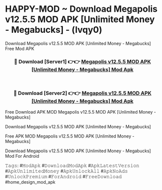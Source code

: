 # HAPPY-MOD ~ Download Megapolis v12.5.5 MOD APK [Unlimited Money - Megabucks] - (lvqy0)
Download Megapolis v12.5.5 MOD APK [Unlimited Money - Megabucks] Free Mod APK

<div align="center">
<h3>🔴 Download [Server1] 👉👉 <a href="https://apk-comot.site?title=Megapolis_v12.5.5_MOD_APK_[Unlimited_Money_-_Megabucks]">Megapolis v12.5.5 MOD APK [Unlimited Money - Megabucks] Mod Apk</a></h3><br>

<h3>🔴 Download [Server2] 👉👉 <a href="https://apk-comot.site?title=Megapolis_v12.5.5_MOD_APK_[Unlimited_Money_-_Megabucks]">Megapolis v12.5.5 MOD APK [Unlimited Money - Megabucks] Mod Apk</a></h3>
</div>


Free Download APK MOD Megapolis v12.5.5 MOD APK [Unlimited Money - Megabucks]

Download Megapolis v12.5.5 MOD APK [Unlimited Money - Megabucks] 

Free APK MOD Megapolis v12.5.5 MOD APK [Unlimited Money - Megabucks] 

Download Megapolis v12.5.5 MOD APK [Unlimited Money - Megabucks] Mod For Android

𝚃𝚊𝚐𝚜: #𝙼𝚘𝚍𝙰𝚙𝚔 #𝙳𝚘𝚠𝚗𝚕𝚘𝚊𝚍𝙼𝚘𝚍𝙰𝚙𝚔 #𝙰𝚙𝚔𝙻𝚊𝚝𝚎𝚜𝚝𝚅𝚎𝚛𝚜𝚒𝚘𝚗 #𝙰𝚙𝚔𝚄𝚗𝚕𝚒𝚖𝚒𝚝𝚎𝚍𝙼𝚘𝚗𝚎𝚢 #𝙰𝚙𝚔𝚄𝚗𝚕𝚘𝚌𝚔𝙰𝚕𝚕 #𝙰𝚙𝚔𝙽𝚘𝙰𝚍𝚜 #𝚄𝚗𝚕𝚘𝚌𝚔𝙿𝚛𝚎𝚖𝚒𝚞𝚖 #𝙵𝚘𝚛𝙰𝚗𝚍𝚛𝚘𝚒𝚍 #𝙵𝚛𝚎𝚎𝙳𝚘𝚠𝚗𝚕𝚘𝚊𝚍 #home_design_mod_apk